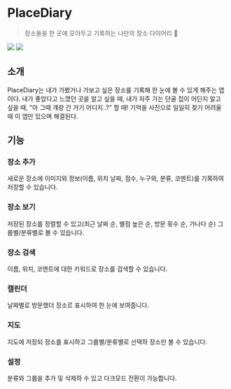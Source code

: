 # PlaceDiary
> 장소들을 한 곳에 모아두고 기록하는 나만의 장소 다이어리 📒

<img src="https://img.shields.io/badge/Swift-F05138?style=for-the-badge&logo=Swift&logoColor=white"> <img src="https://img.shields.io/badge/Firebase-FFCA28?style=for-the-badge&logo=Firebase&logoColor=white">

## 소개
PlaceDiary는 내가 가봤거나 가보고 싶은 장소를 기록해 한 눈에 볼 수 있게 해주는 앱이다.
내가 좋았다고 느꼈던 곳을 알고 싶을 때, 내가 자주 가는 단골 집이 어딘지 알고 싶을 때, "아 그때 걔랑 간 거기 어디지..?" 할 때!
기억을 사진으로 일일히 찾기 어려울 때 이 앱만 있으며 해결된다. 

## 기능
### 장소 추가
새로운 장소에 이미지와 정보(이름, 위치 날짜, 점수, 누구와, 분류, 코멘트)를 기록하여 저장할 수 있습니다.

### 장소 보기
저장된 장소를 정렬할 수 있고(최근 날짜 순, 별점 높은 순, 방문 횟수 순, 가나다 순) 그룹별/분류별로 볼 수 있습니다.

### 장소 검색
이름, 위치, 코멘트에 대한 키워드로 장소를 검색할 수 있습니다.

### 캘린더
날짜별로 방문했더 장소르 표시하여 한 눈에 보여줍니다. 

### 지도
지도에 저장되 장소를 표시하고 그룹별/분류별로 선택하 장소만 볼 수 있습니다.

### 설정
분류와 그룹을 추가 및 삭제하 수 있고 다크모드 전환이 가능합니다.

